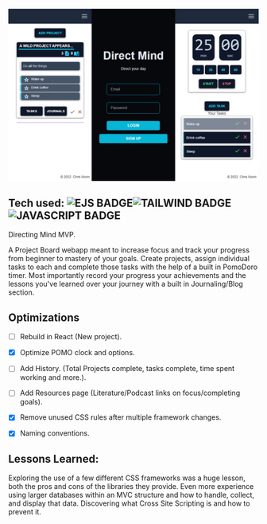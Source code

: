![Screenshot](https://github.com/christophermorin/assets/blob/477f254567f847a3533510d52b9373f347d2bd45/directMind_jan.jpg)


## Tech used: ![EJS BADGE](https://img.shields.io/static/v1?label=|&message=EJS&color=3c7f5d&style=plastic&logo=ejs)![TAILWIND BADGE](https://img.shields.io/static/v1?label=|&message=TAILWIND&color=285f65&style=plastic&logo=tailwind)![JAVASCRIPT BADGE](https://img.shields.io/static/v1?label=|&message=JAVASCRIPT&color=3c7f5d&style=plastic&logo=javascript)


Directing Mind MVP.

A Project Board webapp meant to increase focus and track your progress from beginner to mastery of your goals.
Create projects, assign individual tasks to each and complete those tasks with the help of a built in PomoDoro timer.
Most importantly record your progress your achievements and the lessons you've learned over your journey with a built in Journaling/Blog section.

## Optimizations
- [ ] Rebuild in React (New project).
- [X] Optimize POMO clock and options.
- [ ] Add History. (Total Projects complete, tasks complete, time spent working and more.).
- [ ] Add Resources page (Literature/Podcast links on focus/completing goals).
- [X] Remove unused CSS rules after multiple framework changes.
- [X] Naming conventions.


## Lessons Learned:

Exploring the use of a few different CSS frameworks was a huge lesson, both the pros and cons of the libraries they provide. 
Even more experience using larger databases within an MVC structure and how to handle, collect, and display that data. 
Discovering what Cross Site Scripting is and how to prevent it.

